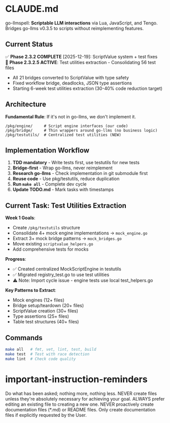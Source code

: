 # CLAUDE.md

go-llmspell: **Scriptable LLM interactions** via Lua, JavaScript, and Tengo. Bridges go-llms v0.3.5 to scripts without reimplementing features.

## Current Status

✅ **Phase 2.3.2 COMPLETE** [2025-12-19]: ScriptValue system + test fixes  
🚧 **Phase 2.3.2.5 ACTIVE**: Test utilities extraction - Consolidating 56 test files

- All 21 bridges converted to ScriptValue with type safety
- Fixed workflow bridge, deadlocks, JSON type assertions
- Starting 6-week test utilities extraction (30-40% code reduction target)

## Architecture

**Fundamental Rule**: If it's not in go-llms, we don't implement it.

```
/pkg/engine/     # Script engine interfaces (our code)
/pkg/bridge/     # Thin wrappers around go-llms (no business logic)
/pkg/testutils/  # Centralized test utilities (NEW)
```

## Implementation Workflow

1. **TDD mandatory** - Write tests first, use testutils for new tests
2. **Bridge-first** - Wrap go-llms, never reimplement  
3. **Research go-llms** - Check implementation in git submodule first
4. **Reuse code** - Use pkg/testutils, reduce duplication
5. **Run `make all`** - Complete dev cycle
6. **Update TODO.md** - Mark tasks with timestamps

## Current Task: Test Utilities Extraction

**Week 1 Goals**:
- Create `/pkg/testutils` structure
- Consolidate 4+ mock engine implementations → `mock_engine.go`
- Extract 3+ mock bridge patterns → `mock_bridges.go`
- Move existing `scriptvalue_helpers.go`
- Add comprehensive tests for mocks

**Progress**:
- ✅ Created centralized MockScriptEngine in testutils
- ✅ Migrated registry_test.go to use test utilities
- ⚠️  Note: Import cycle issue - engine tests use local test_helpers.go

**Key Patterns to Extract**:
- Mock engines (12+ files)
- Bridge setup/teardown (20+ files)
- ScriptValue creation (30+ files)
- Type assertions (25+ files)
- Table test structures (40+ files)

## Commands

```bash
make all   # fmt, vet, lint, test, build
make test  # Test with race detection  
make lint  # Check code quality
```

# important-instruction-reminders
Do what has been asked; nothing more, nothing less.
NEVER create files unless they're absolutely necessary for achieving your goal.
ALWAYS prefer editing an existing file to creating a new one.
NEVER proactively create documentation files (*.md) or README files. Only create documentation files if explicitly requested by the User.